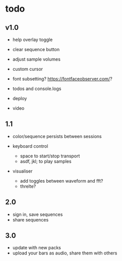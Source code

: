 # todo

## v1.0

- help overlay toggle

- clear sequence button

- adjust sample volumes

- custom cursor

- font subsetting? https://fontfaceobserver.com/?

- todos and console.logs

- deploy

- video

## 1.1

- color/sequence persists between sessions

- keyboard control

  - space to start/stop transport
  - asdf, jkl; to play samples

- visualiser
  - add toggles between waveform and fft?
  - threlte?

## 2.0

- sign in, save sequences
- share sequences

## 3.0

- update with new packs
- upload your bars as audio, share them with others
